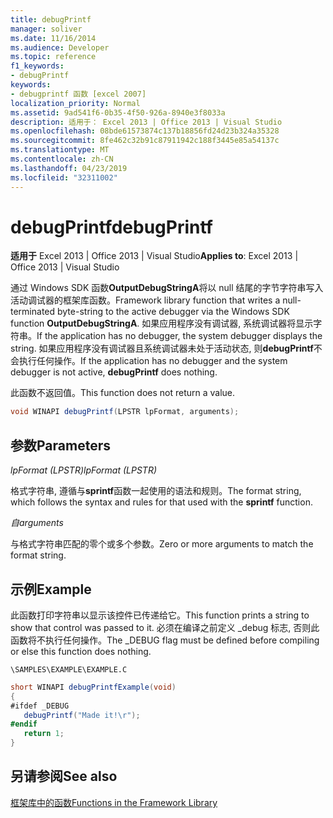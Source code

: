 ```yaml
---
title: debugPrintf
manager: soliver
ms.date: 11/16/2014
ms.audience: Developer
ms.topic: reference
f1_keywords:
- debugPrintf
keywords:
- debugprintf 函数 [excel 2007]
localization_priority: Normal
ms.assetid: 9ad541f6-0b35-4f50-926a-8940e3f8033a
description: 适用于： Excel 2013 | Office 2013 | Visual Studio
ms.openlocfilehash: 08bde61573874c137b18856fd24d23b324a35328
ms.sourcegitcommit: 8fe462c32b91c87911942c188f3445e85a54137c
ms.translationtype: MT
ms.contentlocale: zh-CN
ms.lasthandoff: 04/23/2019
ms.locfileid: "32311002"
---
```

# <a name="debugprintf"></a><span data-ttu-id="4ecad-104">debugPrintf</span><span class="sxs-lookup"><span data-stu-id="4ecad-104">debugPrintf</span></span>

<span data-ttu-id="4ecad-105">**适用于** Excel 2013 | Office 2013 | Visual Studio</span><span class="sxs-lookup"><span data-stu-id="4ecad-105">**Applies to**: Excel 2013 | Office 2013 | Visual Studio</span></span> 
  
<span data-ttu-id="4ecad-106">通过 Windows SDK 函数**OutputDebugStringA**将以 null 结尾的字节字符串写入活动调试器的框架库函数。</span><span class="sxs-lookup"><span data-stu-id="4ecad-106">Framework library function that writes a null-terminated byte-string to the active debugger via the Windows SDK function **OutputDebugStringA**.</span></span> <span data-ttu-id="4ecad-107">如果应用程序没有调试器, 系统调试器将显示字符串。</span><span class="sxs-lookup"><span data-stu-id="4ecad-107">If the application has no debugger, the system debugger displays the string.</span></span> <span data-ttu-id="4ecad-108">如果应用程序没有调试器且系统调试器未处于活动状态, 则**debugPrintf**不会执行任何操作。</span><span class="sxs-lookup"><span data-stu-id="4ecad-108">If the application has no debugger and the system debugger is not active, **debugPrintf** does nothing.</span></span> 
  
<span data-ttu-id="4ecad-109">此函数不返回值。</span><span class="sxs-lookup"><span data-stu-id="4ecad-109">This function does not return a value.</span></span>
  
```cs
void WINAPI debugPrintf(LPSTR lpFormat, arguments);
```

## <a name="parameters"></a><span data-ttu-id="4ecad-110">参数</span><span class="sxs-lookup"><span data-stu-id="4ecad-110">Parameters</span></span>

 <span data-ttu-id="4ecad-111">_lpFormat (LPSTR)_</span><span class="sxs-lookup"><span data-stu-id="4ecad-111">_lpFormat (LPSTR)_</span></span>
  
<span data-ttu-id="4ecad-112">格式字符串, 遵循与**sprintf**函数一起使用的语法和规则。</span><span class="sxs-lookup"><span data-stu-id="4ecad-112">The format string, which follows the syntax and rules for that used with the **sprintf** function.</span></span> 
  
 <span data-ttu-id="4ecad-113">_自_</span><span class="sxs-lookup"><span data-stu-id="4ecad-113">_arguments_</span></span>
  
<span data-ttu-id="4ecad-114">与格式字符串匹配的零个或多个参数。</span><span class="sxs-lookup"><span data-stu-id="4ecad-114">Zero or more arguments to match the format string.</span></span>
  
## <a name="example"></a><span data-ttu-id="4ecad-115">示例</span><span class="sxs-lookup"><span data-stu-id="4ecad-115">Example</span></span>

<span data-ttu-id="4ecad-116">此函数打印字符串以显示该控件已传递给它。</span><span class="sxs-lookup"><span data-stu-id="4ecad-116">This function prints a string to show that control was passed to it.</span></span> <span data-ttu-id="4ecad-117">必须在编译之前定义 _debug 标志, 否则此函数将不执行任何操作。</span><span class="sxs-lookup"><span data-stu-id="4ecad-117">The _DEBUG flag must be defined before compiling or else this function does nothing.</span></span>
  
 `\SAMPLES\EXAMPLE\EXAMPLE.C`
  
```cs
short WINAPI debugPrintfExample(void)
{
#ifdef _DEBUG
   debugPrintf("Made it!\r");
#endif
   return 1;
}

```

## <a name="see-also"></a><span data-ttu-id="4ecad-118">另请参阅</span><span class="sxs-lookup"><span data-stu-id="4ecad-118">See also</span></span>



[<span data-ttu-id="4ecad-119">框架库中的函数</span><span class="sxs-lookup"><span data-stu-id="4ecad-119">Functions in the Framework Library</span></span>](functions-in-the-framework-library.md)


